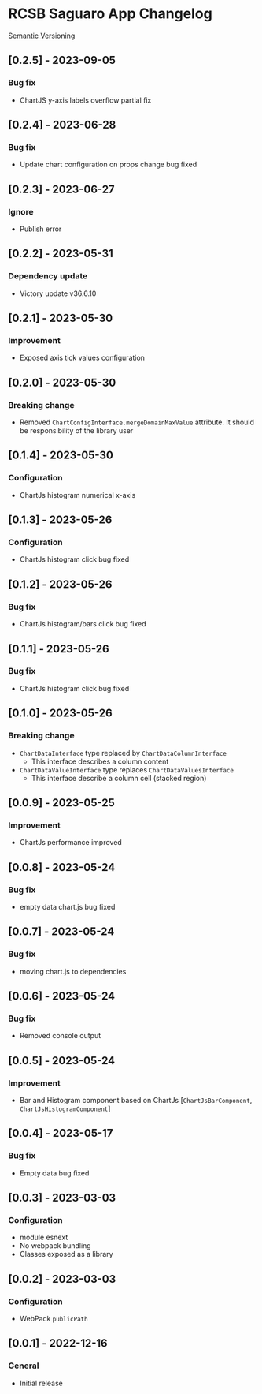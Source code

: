 # RCSB Saguaro App Changelog

[Semantic Versioning](https://semver.org/)

## [0.2.5] - 2023-09-05
### Bug fix
- ChartJS y-axis labels overflow partial fix

## [0.2.4] - 2023-06-28
### Bug fix
- Update chart configuration on props change bug fixed

## [0.2.3] - 2023-06-27
### Ignore
- Publish error

## [0.2.2] - 2023-05-31
### Dependency update
- Victory update v36.6.10

## [0.2.1] - 2023-05-30
### Improvement 
- Exposed axis tick values configuration

## [0.2.0] - 2023-05-30
### Breaking change
- Removed `ChartConfigInterface.mergeDomainMaxValue` attribute. It should be responsibility of the library user

## [0.1.4] - 2023-05-30
### Configuration
- ChartJs histogram numerical x-axis 

## [0.1.3] - 2023-05-26
### Configuration
- ChartJs histogram click bug fixed

## [0.1.2] - 2023-05-26
### Bug fix
- ChartJs histogram/bars click bug fixed

## [0.1.1] - 2023-05-26
### Bug fix
- ChartJs histogram click bug fixed

## [0.1.0] - 2023-05-26
### Breaking change
- `ChartDataInterface` type replaced by `ChartDataColumnInterface`
  - This interface describes a column content
- `ChartDataValueInterface` type replaces `ChartDataValuesInterface`
  - This interface describe a column cell (stacked region)

## [0.0.9] - 2023-05-25
### Improvement
- ChartJs performance improved

## [0.0.8] - 2023-05-24
### Bug fix
- empty data chart.js bug fixed

## [0.0.7] - 2023-05-24
### Bug fix
- moving chart.js to dependencies

## [0.0.6] - 2023-05-24
### Bug fix
- Removed console output

## [0.0.5] - 2023-05-24
### Improvement
- Bar and Histogram component based on ChartJs [`ChartJsBarComponent`, `ChartJsHistogramComponent`]

## [0.0.4] - 2023-05-17
### Bug fix
- Empty data bug fixed

## [0.0.3] - 2023-03-03
### Configuration
- module esnext
- No webpack bundling
- Classes exposed as a library

## [0.0.2] - 2023-03-03
### Configuration
- WebPack `publicPath`

## [0.0.1] - 2022-12-16
### General
- Initial release
